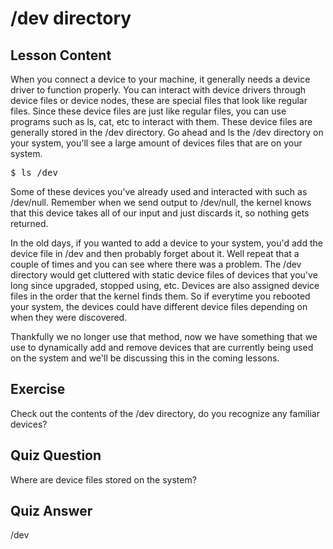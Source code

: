 # /dev directory

## Lesson Content

When you connect a device to your machine, it generally needs a device driver to function properly. You can interact with device drivers through device files or device nodes, these are special files that look like regular files. Since these device files are just like regular files, you can use programs such as ls, cat, etc to interact with them. These device files are generally stored in the /dev directory. Go ahead and ls the /dev directory on your system, you'll see a large amount of devices files that are on your system. 

<pre>$ ls /dev </pre>

Some of these devices you've already used and interacted with such as /dev/null. Remember when we send output to /dev/null, the kernel knows that this device takes all of our input and just discards it, so nothing gets returned.

In the old days, if you wanted to add a device to your system, you'd add the device file in /dev and then probably forget about it. Well repeat that a couple of times and you can see where there was a problem. The /dev directory would get cluttered with static device files of devices that you've long since upgraded, stopped using, etc. Devices are also assigned device files in the order that the kernel finds them. So if everytime you rebooted your system, the devices could have different device files depending on when they were discovered.

Thankfully we no longer use that method, now we have something that we use to dynamically add and remove devices that are currently being used on the system and we'll be discussing this in the coming lessons.

## Exercise

Check out the contents of the /dev directory, do you recognize any familiar devices? 

## Quiz Question

Where are device files stored on the system?

## Quiz Answer

/dev
